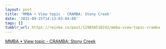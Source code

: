 ```yaml
---
layout: post
title: 'MMBA • View topic - CRAMBA: Stony Creek'
date: '2015-09-25T14:13:03-04:00'
tags: []
tumblr_url: https://reinke.co/post/129858510242/mmba-view-topic-cramba-stony-creek
---
```

[MMBA • View topic - CRAMBA: Stony Creek](http://mmba.org/forum/viewtopic.php?f=20&t=7164&sid=c3c0e88f1a78b2dab65be438922d0434&p=895409#p895409)  
